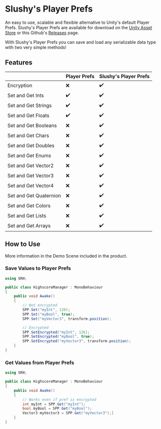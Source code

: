 # Slushy's Player Prefs
An easy to use, scalable and flexible alternative to Unity's default Player Prefs. Slushy's Player Prefs are available for download on the [Unity Asset Store]() or this Github's [Releases](https://github.com/SlushyRH/Slushys-Player-Prefs/releases) page.

With Slushy's Player Prefs you can save and load any serializable data type with two very simple methods!

## Features
|                             | Player Prefs     | Slushy's Player Prefs
|-----------------------------|------------------|------------------
| Encryption                  |:x:               |:heavy_check_mark:
| Set and Get Ints            |:heavy_check_mark:|:heavy_check_mark:
| Set and Get Strings         |:heavy_check_mark:|:heavy_check_mark:
| Set and Get Floats          |:heavy_check_mark:|:heavy_check_mark:
| Set and Get Booleans        |:x:               |:heavy_check_mark:
| Set and Get Chars           |:x:               |:heavy_check_mark:
| Set and Get Doubles         |:x:               |:heavy_check_mark:
| Set and Get Enums           |:x:               |:heavy_check_mark:
| Set and Get Vector2         |:x:               |:heavy_check_mark:
| Set and Get Vector3         |:x:               |:heavy_check_mark:
| Set and Get Vector4         |:x:               |:heavy_check_mark:
| Set and Get Quaternion      |:x:               |:heavy_check_mark:
| Set and Get Colors          |:x:               |:heavy_check_mark:
| Set and Get Lists           |:x:               |:heavy_check_mark:
| Set and Get Arrays          |:x:               |:heavy_check_mark:

## How to Use
More information in the Demo Scene included in the product.
### Save Values to Player Prefs
```` C#
using SRH;

public class HighscoreManager : MonoBehaviour
{
    public void Awake()
    {
        // Not encrypted
        SPP.Set("myInt", 126);
        SPP.Set("myBool", true);
        SPP.Set("myVector3", transform.position);

        // Encrypted
        SPP.SetEncrypted("myInt", 126);
        SPP.SetEncrypted("myBool", true);
        SPP.SetEncrypted("myVector3", transform.position);
    }
}
````
### Get Values from Player Prefs
```` C#
using SRH;

public class HighscoreManager : MonoBehaviour
{
    public void Awake()
    {
        // Works even if pref is encrypted
        int myInt = SPP.Get("myInt");
        bool myBool = SPP.Get("myBool");
        Vector3 myVector3 = SPP.Get("myVector3");]
    }
}
````